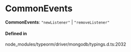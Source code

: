 # CommonEvents

 **CommonEvents**: ``"newListener"`` \| ``"removeListener"``

#### Defined in

node_modules/typeorm/driver/mongodb/typings.d.ts:2032
